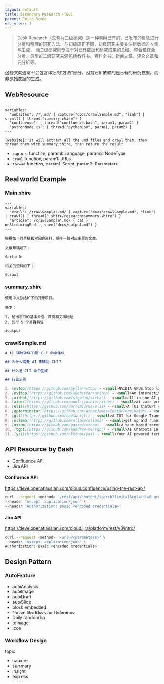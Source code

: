 ```yaml
---
layout: default
title: Secondary Research (TBC)
parent: Shire Scene
nav_order: 1
---
```


> Desk Research（又称为二级研究）是一种利用已有的、已发布的信息进行分析和整理的研究方法。与初级研究不同，初级研究主要关注新数据的收集与生成，
而二级研究则专注于对已有数据和研究成果的总结、整合和综合分析。典型的二级研究来源包括教科书、百科全书、新闻文章、评论文章和元分析等。

这些文献通常不会包含详细的“方法”部分，因为它们依赖的是已有的研究数据，而非原始数据的生成。

## WebResource

```shire
---
variables:
  "websites": /*\.md/ { capture("docs/crawlSample.md", "link") | crawl() | thread("summary.shire") }
  "confluence": { thread("confluence.bash", param1, param2) }
  "pythonNode.js": { thread("python.py", param1, param2) }  
---

[website]: it will extract all the .md files and crawl them, then thread them with summary.shire, then return the result.
```

- `capture` function, param1: Language, param2: NodeType
- `crawl` function, param1: URLs
- `thread` function, param1: Script, param2: Parameters

## Real world Example

### Main.shire

```shire
---
variables:
  "crawl": /crawlSample\.md/ { capture("docs/crawlSample.md", "link") | crawl() | thread(".shire/research/summary.shire") }
  "article": /crawlSample\.md/ { cat }
onStreamingEnd: { save("docs/output.md") }
---

根据如下的草稿和对应的资料，编写一篇对应主题的文章。

文章草稿如下：

$article

相关的资料如下：

$crawl
```

### summary.shire

```shire
使用中文总结如下的开源项目。

要求：

1. 给出项目的基本介绍、首页和文档地址
2. 列举 5 个关键特性

$output
````

### crawlSample.md

```md
# AI 辅助软件工程：CLI 命令生成

## 为什么需要 AI 来辅助 CLI？

## 什么是 CLI 命令生成

## 行业示例

1. [nvtop](https://github.com/Syllo/nvtop) - <small>NVIDIA GPUs htop like monitoring tool</small>
2. [nvitop](https://github.com/XuehaiPan/nvitop) - <small>An interactive NVIDIA-GPU process viewer and beyond.</small>
3. [aichat](https://github.com/sigoden/aichat) - <small>all-in-one AI powered CLI chat and copilot.</small>
4. [aider](https://github.com/paul-gauthier/aider) - <small>AI pair programming in your terminal</small>
5. [elia](https://github.com/darrenburns/elia) - <small>A TUI ChatGPT client built with Textual</small>
6. [gpterminator](https://github.com/AineeJames/ChatGPTerminator) - <small>A TUI for OpenAI's ChatGPT</small>
7. [gtt](https://github.com/eeeXun/gtt) - <small>A TUI for Google Translate, ChatGPT, DeepL and other AI services.</small>
8. [ollama](https://github.com/ollama/ollama) - <small>get up and running with large language models locally.</small>
9. [oterm](https://github.com/ggozad/oterm) - <small>A text-based terminal client for ollama.</small>
10. [tgpt](https://github.com/aandrew-me/tgpt) - <small>AI Chatbots in the terminal without needing API keys.</small>
11. [yai](https://github.com/ekkinox/yai) - <small>Your AI powered terminal assistant</small>
```


## API Resource by Bash

- Confluence API
- Jira API

#### Confluence API

https://developer.atlassian.com/cloud/confluence/using-the-rest-api/

```bash
curl --request <method> '/rest/api/content/search?limit=1&cql=id!=0 order by lastmodified desc' \
--header 'Accept: application/json' \
--header 'Authorization: Basic <encoded credentials>'
```

#### Jira API

https://developer.atlassian.com/cloud/jira/platform/rest/v3/intro/

```bash
curl --request <method> '<url>?<parameters>' \
--header 'Accept: application/json' \
Authorization: Basic <encoded credentials>'
```

## Design Pattern 

### AutoFeature

- autoAnalysis
- autoImage
- autoDraft
- autoSlide
- block embedded
- Notion like Block for Reference
- Daily randomTip
- toImage
- Icon

###  Workflow Design

topic
- capture 
- summary 
- insight 
- express
